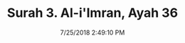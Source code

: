 ---
title       : "Surah 3. Al-i'Imran, Ayah 36"
date        : 7/25/2018 2:49:10 PM
draft       : false
type        : "quran"
layout      : "compare"
BookCode    : "CMP"
SurahNumber : "3"
AyahNumber  : "36"
TotalAyah   : "200"
---